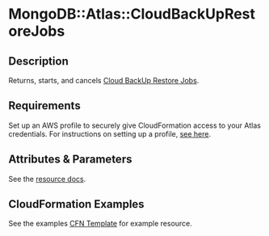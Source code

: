 # MongoDB::Atlas::CloudBackUpRestoreJobs

## Description
Returns, starts, and cancels [Cloud BackUp Restore Jobs](https://www.mongodb.com/docs/atlas/reference/api-resources-spec/#tag/Cloud-Backup-Restore-Jobs).

## Requirements

Set up an AWS profile to securely give CloudFormation access to your Atlas credentials.
For instructions on setting up a profile, [see here](/README.md#mongodb-atlas-api-keys-credential-management).

## Attributes & Parameters

See the [resource docs](docs/README.md).

## CloudFormation Examples

See the examples [CFN Template](/examples/cloud-backup-restore-jobs/restore.json) for example resource.
